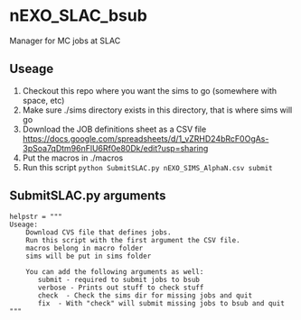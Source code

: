 # nEXO_SLAC_bsub
Manager for MC jobs at SLAC

## Useage
1) Checkout this repo where you want the sims to go (somewhere with space, etc)
2) Make sure ./sims directory exists in this directory, that is where sims will go
3) Download the JOB definitions sheet as a CSV file
https://docs.google.com/spreadsheets/d/1_vZRHD24bRcF0OgAs-3pSoa7qDtm96nFlU6Rf0e80Dk/edit?usp=sharing
4) Put the macros in ./macros
5) Run this script `python SubmitSLAC.py nEXO_SIMS_AlphaN.csv submit`

## SubmitSLAC.py arguments

```
helpstr = """
Useage:
    Download CVS file that defines jobs.
    Run this script with the first argument the CSV file.
    macros belong in macro folder
    sims will be put in sims folder

    You can add the following arguments as well:
       submit - required to submit jobs to bsub
       verbose - Prints out stuff to check stuff
       check  - Check the sims dir for missing jobs and quit
       fix  - With "check" will submit missing jobs to bsub and quit
"""

```

